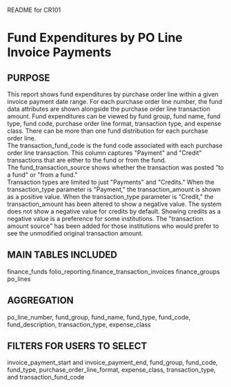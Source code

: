 README for CR101

# Fund Expenditures by PO Line Invoice Payments
 
## PURPOSE
This report shows fund expenditures by purchase order line within 
a given invoice payment date range. For each purchase order line number, 
the fund data attributes are shown alongside the purchase order line transaction amount. 
Fund expenditures can be viewed by fund group, fund name, fund type, fund code, 
purchase order line format, transaction type, and expense class. There can be 
more than one fund distribution for each purchase order line.
<br/>
The transaction_fund_code is the fund code associated with each 
purchase order line transaction. This column captures "Payment" and
"Credit" transactions that are either to the fund or from the fund.
<br/>
The fund_transaction_source shows whether the transaction was posted 
"to a fund" or "from a fund."
<br/>
Transaction types are limited to just "Payments" and "Credits."
When the transaction_type parameter is "Payment," the transaction_amount 
is shown as a positive value. When the transaction_type
parameter is "Credit," the transaction_amount has been altered to show a
negative value. The system does not show a negative value for credits by default.
Showing credits as a negative value is a preference for some institutions.
The "transaction amount source" has been added for those institutions who would 
prefer to see the unmodified original transaction amount.
<br/>
## MAIN TABLES INCLUDED
finance_funds
folio_reporting.finance_transaction_invoices
finance_groups
po_lines
<br/>
## AGGREGATION
po_line_number, fund_group, fund_name, fund_type, fund_code, fund_description, transaction_type, expense_class
<br/>
## FILTERS FOR USERS TO SELECT 
invoice_payment_start and invoice_payment_end, fund_group, fund_code, fund_type, purchase_order_line_format, 
expense_class, transaction_type, and transaction_fund_code

